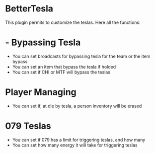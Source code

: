 # BetterTesla
This plugin permits to customize the teslas. Here all the functions:

# - Bypassing Tesla
- You can set broadcasts for bypassing tesla for the team or the item bypass
- You can set an item that bypass the tesla if holded
- You can set if CHI or MTF will bypass the teslas

# Player Managing
- You can set if, at die by tesla, a person inventory will be erased

# 079 Teslas 
- You can set if 079 has a limit for triggering teslas, and how many
- You can set how many energy it will take for triggering teslas

